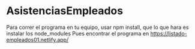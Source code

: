 # AsistenciasEmpleados
Para correr el programa en tu equipo, usar npm install, que lo que hara es instalar los node_modules
Pues encontrar el programa en https://listado-empleados01.netlify.app/





